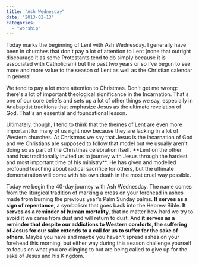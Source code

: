 ```yaml
---
title: "Ash Wednesday"
date: "2013-02-13"
categories: 
  - "worship"
---
```


Today marks the beginning of Lent with Ash Wednesday. I generally have been in churches that don't pay a lot of attention to Lent (none that outright discourage it as some Protestants tend to do simply because it is associated with Catholicism) but the past two years or so I've begun to see more and more value to the season of Lent as well as the Christian calendar in general.

We tend to pay a lot more attention to Christmas. Don't get me wrong: there's a lot of important theological significance in the Incarnation. That's one of our core beliefs and sets up a lot of other things we say, especially in Anabaptist traditions that emphasize Jesus as the ultimate revelation of God. That's an essential and foundational lesson.

<!--more-->Ultimately, though, I tend to think that the themes of Lent are even more important for many of us right now because they are lacking in a lot of Western churches. At Christmas we say that Jesus is the incarnation of God and we Christians are supposed to follow that model but we usually aren't doing so as part of the Christmas celebration itself. **Lent on the other hand has traditionally invited us to journey with Jesus through the hardest and most important time of his ministry**. He has given and modelled profound teaching about radical sacrifice for others, but the ultimate demonstration will come with his own death in the most cruel way possible.

Today we begin the 40-day journey with Ash Wednesday. The name comes from the liturgical tradition of marking a cross on your forehead in ashes made from burning the previous year's Palm Sunday palms. **It serves as a sign of repentance**, a symbolism that goes back into the Hebrew Bible. **It serves as a reminder of human mortality**, that no matter how hard we try to avoid it we came from dust and will return to dust. And **it serves as a reminder that despite our addictions to Western comforts, the suffering of Jesus for our sake extends to a call for us to suffer for the sake of others**. Maybe you have and maybe you haven't spread ashes on your forehead this morning, but either way during this season challenge yourself to focus on what you are clinging to but are being called to give up for the sake of Jesus and his Kingdom.

